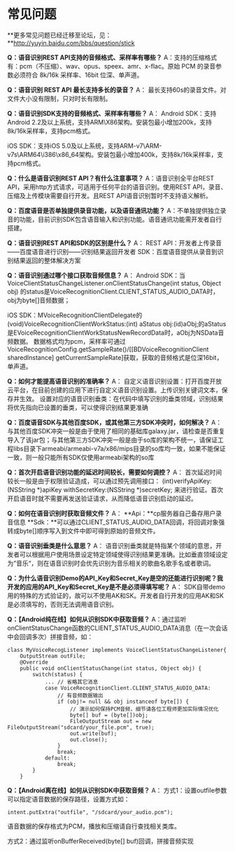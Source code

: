 # 常见问题

**更多常见问题已经迁移至论坛，见：**http://yuyin.baidu.com/bbs/question/stick

**Q：语音识别REST API支持的音频格式、采样率有哪些？**
A：支持的压缩格式有：pcm（不压缩）、wav、opus、speex、amr、x-flac。原始 PCM 的录音参数必须符合 8k/16k 采样率、16bit 位深、单声道。


**Q：语音识别 REST API 最长支持多长的录音？**
A： 最长支持60s的录音文件。对文件大小没有限制，只对时长有限制。


**Q：语音识别SDK支持的音频格式、采样率有哪些？**
A： 
Android SDK：支持Android 2.2及以上系统，支持ARM\X86架构。安装包最小增加200k，支持8k/16k采样率，支持pcm格式。

iOS SDK：支持iOS 5.0及以上系统，支持ARM-v7\ARM-v7s\ARM64\i386\x86_64架构。安装包最小增加400k，支持8k/16k采样率，支持pcm格式。


**Q：什么是语音识别REST API？有什么注意事项？**
A：语音识别全平台REST API，采用http方式请求，可适用于任何平台的语音识别。使用REST API，录音、压缩及上传模块需要自行开发。且REST API语音识别暂时不支持语义解析。


**Q：百度语音是否单独提供录音功能，以及语音通讯功能？**
A：不单独提供独立录音的功能，目前识别SDK包含语音输入和识别功能。语音通讯功能需开发者自行搭建。


**Q：语音识别REST API和SDK的区别是什么？**
A： REST API：开发者上传录音——百度语音进行识别——识别结果返回开发者
SDK：百度语音提供从录音到识别结果返回的整体解决方案


**Q：语音识别通过哪个接口获取音频信息？**
A：
Android SDK：当VoiceClientStatusChangeListener.onClientStatusChange(int status, Object obj) 的status是VoiceRecognitionClient.CLIENT_STATUS_AUDIO_DATA时，obj为byte[]音频数据；

iOS SDK：MVoiceRecognitionClientDelegate的(void)VoiceRecognitionClientWorkStatus:(int) aStatus obj:(id)aObj;的aStatus是EVoiceRecognitionClientWorkStatusNewRecordData时，aObj为NSData音频数据。
数据格式均为pcm，采样率可通过VoiceRecognitionConfig.getSampleRate()/[[BDVoiceRecognitionClient sharedInstance] getCurrentSampleRate]获取，获取的音频格式是位深16bit，单声道。


**Q：如何才能提高语音识别的准确率？**
A： 自定义语音识别设置：打开百度开放云平台，在目前创建的应用下进行自定义语音识别设置。上传识别关键词文本，保存并生效。
设置对应的语音识别垂类：在代码中填写识别的垂类领域，识别结果将优先指向已设置的垂类，可以使得识别结果更准确


**Q：百度语音SDK与其他百度SDK，或其他第三方SDK冲突时，如何解决？**
A： 与其他百度SDK冲突一般是由于使用了相同的基础库galaxy.jar，请检查是否重复导入了该jar包；与其他第三方SDK冲突一般是由于so库的架构不统一，请保证工程libs目录下armeabi/armeabi-v7a/x86/mips目录的so库均一致，如果不能保证一致，则一般只能所有SDK仅使用armeabi架构的so库


**Q：首次开启语音识别功能的延迟时间较长，需要如何调控？**
A： 首次延迟时间较长一般是由于权限验证造成，可以通过预先调用接口：
(int)verifyApiKey:(NSString *)apiKey withSecretKey:(NSString *)secretKey;
来进行验证。首次开启语音时就不需要再发送验证请求，从而降低语音识别启动的延迟。


**Q：如何在语音识别时获取音频文件？**
A： 
**Api：**cp服务器自己备存用户录音信息
**Sdk：**可以通过CLIENT_STATUS_AUDIO_DATA回调，将回调对象强转成byte[]顺序写入到文件中即可得到原始的音频文件。

**Q：语音识别垂类是什么意思？**
A： 语音识别垂类就是特指某个领域的意思，开发者可以根据用户使用场景设定特定领域使得识别结果更准确。比如垂直领域设定为”音乐“，则在语音识别时会优先识别为音乐相关的歌曲名歌手名或者歌词。

**Q：为什么语音识别Demo的API_Key和Secret_Key是空的还能进行识别呢？我开发的应用的API_Key和Secret_Key是不是必须得填写呢？**
A： SDK自带demo用的特殊的方式验证的，故可以不使用AK和SK。开发者自行开发的应用AK和SK是必须填写的，否则无法调用语音识别。

**Q：【Android纯在线】如何从识别SDK中获取音频？**
A：通过监听onClientStatusChange函数的CLIENT_STATUS_AUDIO_DATA消息（在一次会话中会回调多次）拼接音频，如：
```
class MyVoiceRecogListener implements VoiceClientStatusChangeListener{
    OutputStream outFile;
    @Override
    public void onClientStatusChange(int status, Object obj) {
        switch(status) {
		    ... // 省略其它消息
            case VoiceRecognitionClient.CLIENT_STATUS_AUDIO_DATA:
                // 有音频数据输出
                if (obj!= null && obj instanceof byte[]) {
                    // 演示如何保持PCM音频，细节请各位工程师更加实际情况优化
					byte[] buf = (byte[])obj;
					FileOutputStream out = new FileOutputStream("sdcard/your_file.pcm", true);
					out.write(buf);
					out.close();
                }
                break;
            default:
                break;
        }
    }
```


**Q：【Android离在线】如何从识别SDK中获取音频？**
A：
方式1：设置outfile参数可以指定语音数据的保存路径，设置方式如：
```
intent.putExtra("outfile", "/sdcard/your_audio.pcm");
```
语音数据的保存格式为PCM，播放和压缩请自行查找相关类库。

方式2：通过监听onBufferReceived(byte[] buf)回调，拼接音频实现